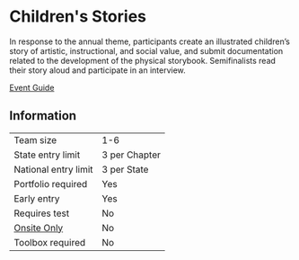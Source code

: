 # Children's Stories

In response to the annual theme, participants create an illustrated children’s story of artistic, instructional, and social value,
and submit documentation related to the development of the
physical storybook. Semifinalists read their story aloud and
participate in an interview.

[Event Guide](https://lwsd.sharepoint.com/:b:/r/sites/GR-JHS-TechnologyStudentAssociation-SCA/Shared%20Documents/23-24/Competition/Event%20Guides/HS%20-%20Childrens%20Stories.pdf)

## Information

|                        |               |
| ---------------------- | ------------- |
| Team size              | 1-6           |
| State entry limit      | 3 per Chapter |
| National entry limit   | 3 per State   |
| Portfolio required     | Yes           |
| Early entry            | Yes           |
| Requires test          | No            |
| [Onsite Only](/#terms) | No            |
| Toolbox required       | No            |
